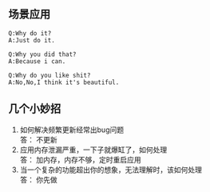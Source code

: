 ## 场景应用

```
Q:Why do it?
A:Just do it.
```
```
Q:Why you did that?
A:Because i can.
```
```
Q:Why do you like shit?
A:No,No,I think it's beautiful.
```

## 几个小妙招
1. 如何解决频繁更新经常出bug问题  
答： 不更新
2. 应用内存泄漏严重，一下子就爆缸了，如何处理  
答： 加内存，内存不够，定时重启应用
3. 当一个复杂的功能超出你的想象，无法理解时，该如何处理  
答： 你先做